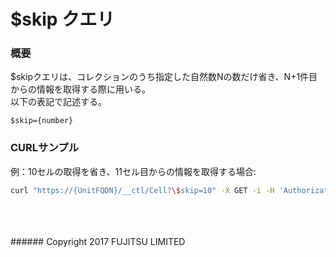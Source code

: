 # $skip クエリ
### 概要
$skipクエリは、コレクションのうち指定した自然数Nの数だけ省き、N+1件目からの情報を取得する際に用いる。  
以下の表記で記述する。
```
$skip={number}
```
### CURLサンプル
例：10セルの取得を省き、11セル目からの情報を取得する場合:
```sh
curl "https://{UnitFQDN}/__ctl/Cell?\$skip=10" -X GET -i -H 'Authorization: Bearer {AccessToken}' -H 'Accept: application/json'
```
<br>
<br>
<br>
###### Copyright 2017    FUJITSU LIMITED
